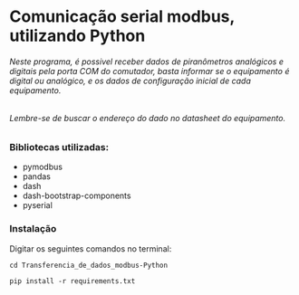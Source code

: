 # Comunicação serial modbus, utilizando Python

###### Neste programa, é possivel receber dados de piranômetros analógicos e digitais pela porta COM do comutador, basta informar se o equipamento é digital ou analógico, e os dados de configuração inicial de cada equipamento.
###### Lembre-se de buscar o endereço do dado no datasheet do equipamento.


### Bibliotecas utilizadas:
 * pymodbus
 * pandas
 * dash
 * dash-bootstrap-components
 * pyserial

### Instalação
Digitar os seguintes comandos no terminal:

` cd Transferencia_de_dados_modbus-Python `

` pip install -r requirements.txt ` 
